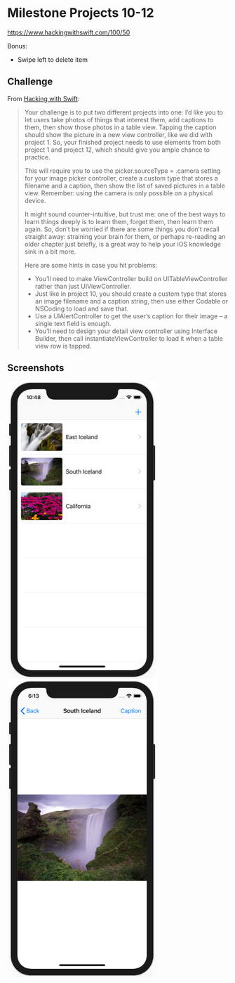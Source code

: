 # Milestone Projects 10-12

https://www.hackingwithswift.com/100/50

Bonus:
- Swipe left to delete item

## Challenge

From [Hacking with Swift](https://www.hackingwithswift.com/guide/5/3/challenge):
>Your challenge is to put two different projects into one: I’d like you to let users take photos of things that interest them, add captions to them, then show those photos in a table view. Tapping the caption should show the picture in a new view controller, like we did with project 1. So, your finished project needs to use elements from both project 1 and project 12, which should give you ample chance to practice.
>
>This will require you to use the picker.sourceType = .camera setting for your image picker controller, create a custom type that stores a filename and a caption, then show the list of saved pictures in a table view. Remember: using the camera is only possible on a physical device.
>
>It might sound counter-intuitive, but trust me: one of the best ways to learn things deeply is to learn them, forget them, then learn them again. So, don’t be worried if there are some things you don’t recall straight away: straining your brain for them, or perhaps re-reading an older chapter just briefly, is a great way to help your iOS knowledge sink in a bit more.
>
>Here are some hints in case you hit problems:
>
>- You’ll need to make ViewController build on UITableViewController rather than just UIViewController.
>- Just like in project 10, you should create a custom type that stores an image filename and a caption string, then use either Codable or NSCoding to load and save that.
>- Use a UIAlertController to get the user’s caption for their image – a single text field is enough.
>- You’ll need to design your detail view controller using Interface Builder, then call instantiateViewController to load it when a table view row is tapped.


## Screenshots

![screenshot1](screenshots/screen01.png)
![screenshot2](screenshots/screen02.png)

